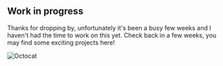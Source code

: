 ## Work in progress

Thanks for dropping by, unfortunately it's been a busy few weeks and I haven't had the time to work on this yet. Check back in a few weeks, you may find some exciting projects here!

![Octocat](https://github.githubassets.com/images/icons/emoji/octocat.png)
